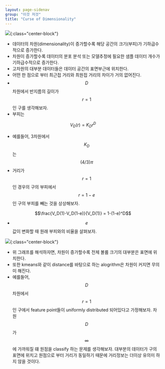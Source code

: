 ```yaml
---
layout: page-sidenav
group: "이것 저것"
title: "Curse of Dimensionality"
---
```


![]({{site.baseurl}}/images/ml_study/junck/cod1.png){:class="center-block"}

- 데이터의 차원(dimensionality)이 증가할수록 해당 공간의 크기(부피)가 기하급수적으로 증가한다.
- 차원이 증가할수록 데이터의 분포 분석 또는 모델추정에 필요한 샘플 데이터 개수가 기하급수적으로 증가한다.
- 고차원의 대부분 데이터들은 데이터 공간의 표면부근에 위치한다.
- 어떤 한 점으로 부터 최근접 거리와 최원접 거리의 차이가 거의 없어진다.
- $$D$$ 차원에서 반지름의 길이가 $$r=1$$ 인 구를 생각해보자.
- 부피는

$$V_D(r)=K_Dr^D$$

- 예를들어, 3차원에서 $$K_D$$는 $$(4/3)\pi$$
- 거리가 $$r = 1 $$인 경우의 구의 부피에서 $$r = 1-e$$인 구의 부피를 빼는 것을 상상해보자.

$$\frac{V_D(1)-V_D(1-e)}{V_D(1)} = 1-(1-e)^D$$

- $$e$$ 값이 변화할 때 원래 부피와의 비율을 살펴보자.

![]({{site.baseurl}}/images/ml_study/junck/cod2.png){:class="center-block"}

- 위 그래프를 해석하자면, 차원이 증가할수록 전체 볼륨 크기의 대부분은 표면에 위치한다.
- 또한 kmeans와 같이 distance를 바탕으로 하는 alogrithm은 차원이 커지면 무의미 해진다.
- 예를들어, $$D$$ 차원에서 $$r=1$$인 구에서 feature point들이 uniformly distributed 되어있다고 가정해보자. 차원 $$D$$가 $$\infty$$에 가까워질 떄 원점을 classify 하는 문제를 생각해보자. 대부분의 데이터가 구의 표면에 위치고 원점으로 부터 거리가 동일하기 때문에 거리정보는 더이상 유의미 하지 않을 것이다.


